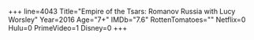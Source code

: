 +++
line=4043
Title="Empire of the Tsars: Romanov Russia with Lucy Worsley"
Year=2016
Age="7+"
IMDb="7.6"
RottenTomatoes=""
Netflix=0
Hulu=0
PrimeVideo=1
Disney=0
+++

